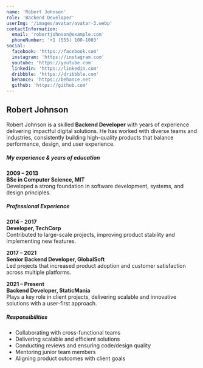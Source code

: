 ```yaml
---
name: 'Robert Johnson'
role: 'Backend Developer'
userImg: '/images/avatar/avatar-3.webp'
contactInformation:
  email: 'robertjohnson@example.com'
  phoneNumber: '+1 (555) 100-1003'
social:
  facebook: 'https://facebook.com'
  instagram: 'https://instagram.com'
  youtube: 'https://youtube.com'
  linkedin: 'https://linkedin.com'
  dribbble: 'https://dribbble.com'
  behance: 'https://behance.net'
  github: 'https://github.com'
---
```


## Robert Johnson

Robert Johnson is a skilled **Backend Developer** with years of experience delivering impactful digital solutions.
He has worked with diverse teams and industries, consistently building high-quality products
that balance performance, design, and user experience.

##### My experience & years of education

**2009 – 2013**  
**BSc in Computer Science, MIT**  
Developed a strong foundation in software development, systems, and design principles.

##### Professional Experience

**2014 – 2017**  
**Developer, TechCorp**  
Contributed to large-scale projects, improving product stability and implementing new features.

**2017 – 2021**  
**Senior Backend Developer, GlobalSoft**  
Led projects that increased product adoption and customer satisfaction across multiple platforms.

**2021 – Present**  
**Backend Developer, StaticMania**  
Plays a key role in client projects, delivering scalable and innovative solutions with a user-first approach.

##### Responsibilities

- Collaborating with cross-functional teams
- Delivering scalable and efficient solutions
- Conducting reviews and ensuring code/design quality
- Mentoring junior team members
- Aligning product outcomes with client goals
